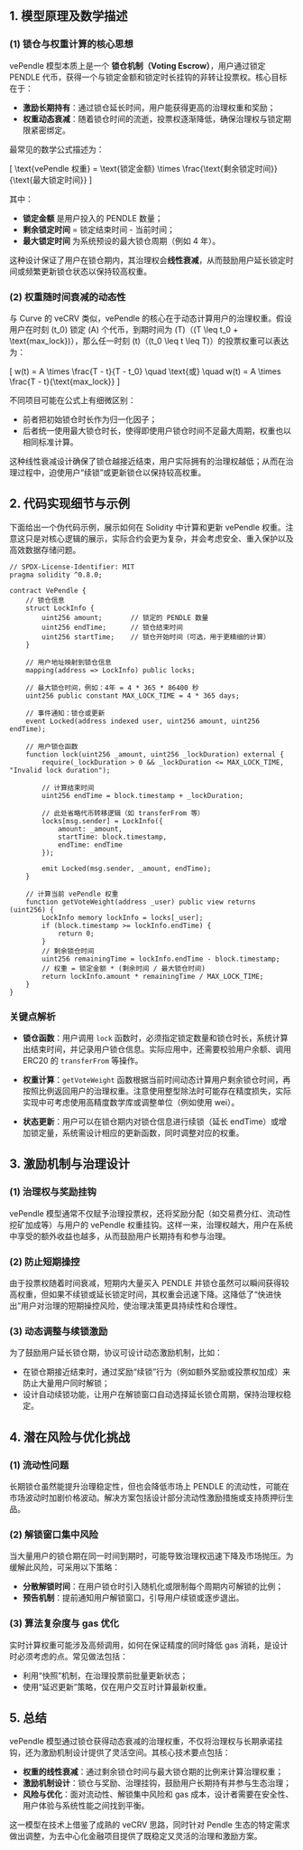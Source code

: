 ## 1. 模型原理及数学描述

### (1) 锁仓与权重计算的核心思想

vePendle 模型本质上是一个 **锁仓机制（Voting Escrow）**，用户通过锁定 PENDLE 代币，获得一个与锁定金额和锁定时长挂钩的非转让投票权。核心目标在于：  
- **激励长期持有**：通过锁仓延长时间，用户能获得更高的治理权重和奖励；  
- **权重动态衰减**：随着锁仓时间的流逝，投票权逐渐降低，确保治理权与锁定期限紧密绑定。

最常见的数学公式描述为：

\[
\text{vePendle 权重} = \text{锁定金额} \times \frac{\text{剩余锁定时间}}{\text{最大锁定时间}}
\]

其中：  
- **锁定金额** 是用户投入的 PENDLE 数量；  
- **剩余锁定时间** = 锁定结束时间 - 当前时间；  
- **最大锁定时间** 为系统预设的最大锁仓周期（例如 4 年）。

这种设计保证了用户在锁仓期内，其治理权会**线性衰减**，从而鼓励用户延长锁定时间或频繁更新锁仓状态以保持较高权重。

### (2) 权重随时间衰减的动态性

与 Curve 的 veCRV 类似，vePendle 的核心在于动态计算用户的治理权重。假设用户在时刻 \(t_0\) 锁定 \(A\) 个代币，到期时间为 \(T\)（\(T \leq t_0 + \text{max\_lock}\)），那么任一时刻 \(t\)（\(t_0 \leq t \leq T\)）的投票权重可以表达为：

\[
w(t) = A \times \frac{T - t}{T - t_0} \quad \text{或} \quad w(t) = A \times \frac{T - t}{\text{max\_lock}}
\]

不同项目可能在公式上有细微区别：
- 前者把初始锁仓时长作为归一化因子；
- 后者统一使用最大锁仓时长，使得即使用户锁仓时间不足最大周期，权重也以相同标准计算。

这种线性衰减设计确保了锁仓越接近结束，用户实际拥有的治理权越低；从而在治理过程中，迫使用户“续锁”或更新锁仓以保持较高权重。



## 2. 代码实现细节与示例

下面给出一个伪代码示例，展示如何在 Solidity 中计算和更新 vePendle 权重。注意这只是对核心逻辑的展示，实际合约会更为复杂，并会考虑安全、重入保护以及高效数据存储问题。

```solidity
// SPDX-License-Identifier: MIT
pragma solidity ^0.8.0;

contract VePendle {
    // 锁仓信息
    struct LockInfo {
        uint256 amount;       // 锁定的 PENDLE 数量
        uint256 endTime;      // 锁仓结束时间
        uint256 startTime;    // 锁仓开始时间（可选，用于更精细的计算）
    }

    // 用户地址映射到锁仓信息
    mapping(address => LockInfo) public locks;

    // 最大锁仓时间，例如：4年 = 4 * 365 * 86400 秒
    uint256 public constant MAX_LOCK_TIME = 4 * 365 days;

    // 事件通知：锁仓或更新
    event Locked(address indexed user, uint256 amount, uint256 endTime);

    // 用户锁仓函数
    function lock(uint256 _amount, uint256 _lockDuration) external {
        require(_lockDuration > 0 && _lockDuration <= MAX_LOCK_TIME, "Invalid lock duration");

        // 计算结束时间
        uint256 endTime = block.timestamp + _lockDuration;

        // 此处省略代币转移逻辑（如 transferFrom 等）
        locks[msg.sender] = LockInfo({
            amount: _amount,
            startTime: block.timestamp,
            endTime: endTime
        });

        emit Locked(msg.sender, _amount, endTime);
    }

    // 计算当前 vePendle 权重
    function getVoteWeight(address _user) public view returns (uint256) {
        LockInfo memory lockInfo = locks[_user];
        if (block.timestamp >= lockInfo.endTime) {
            return 0;
        }
        // 剩余锁仓时间
        uint256 remainingTime = lockInfo.endTime - block.timestamp;
        // 权重 = 锁定金额 * (剩余时间 / 最大锁仓时间)
        return lockInfo.amount * remainingTime / MAX_LOCK_TIME;
    }
}
```

### 关键点解析

- **锁仓函数**：用户调用 `lock` 函数时，必须指定锁定数量和锁仓时长，系统计算出结束时间，并记录用户锁仓信息。实际应用中，还需要校验用户余额、调用 ERC20 的 `transferFrom` 等操作。

- **权重计算**：`getVoteWeight` 函数根据当前时间动态计算用户剩余锁仓时间，再按照比例返回用户的治理权重。注意使用整型除法时可能存在精度损失，实际实现中可考虑使用高精度数学库或调整单位（例如使用 wei）。

- **状态更新**：用户可以在锁仓期内对锁仓信息进行续锁（延长 endTime）或增加锁定量，系统需设计相应的更新函数，同时调整对应的权重。  



## 3. 激励机制与治理设计

### (1) 治理权与奖励挂钩

vePendle 模型通常不仅赋予治理投票权，还将奖励分配（如交易费分红、流动性挖矿加成等）与用户的 vePendle 权重挂钩。这样一来，治理权越大，用户在系统中享受的额外收益也越多，从而鼓励用户长期持有和参与治理。

### (2) 防止短期操控

由于投票权随着时间衰减，短期内大量买入 PENDLE 并锁仓虽然可以瞬间获得较高权重，但如果不续锁或延长锁定时间，其权重会迅速下降。这降低了“快进快出”用户对治理的短期操控风险，使治理决策更具持续性和合理性。

### (3) 动态调整与续锁激励

为了鼓励用户延长锁仓期，协议可设计动态激励机制，比如：
- 在锁仓期接近结束时，通过奖励“续锁”行为（例如额外奖励或投票权加成）来防止大量用户同时解锁；
- 设计自动续锁功能，让用户在解锁窗口自动选择延长锁仓周期，保持治理权稳定。



## 4. 潜在风险与优化挑战

### (1) 流动性问题

长期锁仓虽然能提升治理稳定性，但也会降低市场上 PENDLE 的流动性，可能在市场波动时加剧价格波动。解决方案包括设计部分流动性激励措施或支持质押衍生品。

### (2) 解锁窗口集中风险

当大量用户的锁仓期在同一时间到期时，可能导致治理权迅速下降及市场抛压。为缓解此风险，可采用以下策略：
- **分散解锁时间**：在用户锁仓时引入随机化或限制每个周期内可解锁的比例；
- **预告机制**：提前通知用户解锁窗口，引导用户续锁或逐步退出。

### (3) 算法复杂度与 gas 优化

实时计算权重可能涉及高频调用，如何在保证精度的同时降低 gas 消耗，是设计时必须考虑的点。常见做法包括：
- 利用“快照”机制，在治理投票前批量更新状态；
- 使用“延迟更新”策略，仅在用户交互时计算最新权重。



## 5. 总结

vePendle 模型通过锁仓获得动态衰减的治理权重，不仅将治理权与长期承诺挂钩，还为激励机制设计提供了灵活空间。其核心技术要点包括：
- **权重的线性衰减**：通过剩余锁仓时间与最大锁仓期的比例来计算治理权重；
- **激励机制设计**：锁仓与奖励、治理挂钩，鼓励用户长期持有并参与生态治理；
- **风险与优化**：面对流动性、解锁集中风险和 gas 成本，设计者需要在安全性、用户体验与系统性能之间找到平衡。

这一模型在技术上借鉴了成熟的 veCRV 思路，同时针对 Pendle 生态的特定需求做出调整，为去中心化金融项目提供了既稳定又灵活的治理和激励方案。